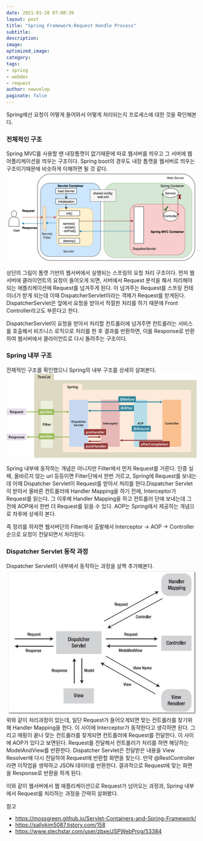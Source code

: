 ```yaml
---
date: 2021-01-28 07:00:39
layout: post
title: "Spring Framework-Request Handle Process"
subtitle:
description:
image:
optimized_image:
category:
tags:
- spring
- webdev
- request
author: newvelop
paginate: false
---
```

Spring에선 요청이 어떻게 들어와서 어떻게 처리되는지 프로세스에 대한 것을 확인해본다.

### 전체적인 구조
Spring MVC를 사용할 땐 내장톰캣이 없기때문에 따로 웹서버를 띄우고 그 서버에 웹 어플리케이션을 띄우는 구조이다.
Spring boot의 경우도 내장 톰캣을 웹서버로 띄우는 구조이기때문에 비슷하게 이해하면 될 것 같다.
![screensh](../assets/img/2021-01-28-Spring-Framework---Request-Handle-Process/tomcat-spring.png)

상단의 그림이 톰캣 기반의 웹서버에서 실행되는 스프링의 요청 처리 구조이다.
먼저 웹서버에 클라이언트의 요청이 들어오게 되면, 서버에서 Request 분석을 해서 처리해야되는 애플리케이션에 Request를 넘겨주게 된다.
이 넘겨주는 Request를 스프링 컨테이너가 받게 되는데 이때 DispatcherServlet이라는 객체가 Request를 받게된다.
DispatcherServlet은 앞에서 요청을 받아서 적절한 처리를 하기 때문에 Front Controller라고도 부른다고 한다.

DispatcherServlet이 요청을 받아서 처리할 컨트롤러에 넘겨주면 컨트롤러는 서비스를 호출해서 비즈니스 로직으로 처리를 한 후 결과를 반환하면,
이를 Response로 반환하여 웹서버에서 클라이언트로 다시 돌려주는 구조이다.

### Spring 내부 구조
전체적인 구조를 확인했으니 Spring의 내부 구조를 상세히 살펴본다.
![screensh](../assets/img/2021-01-28-Spring-Framework---Request-Handle-Process/Spring-inside.png)

Spring 내부에 동작하는 개념은 아니지만 Filter에서 먼저 Request를 거른다. 인증 실패, 올바르지 않는 url 등등이면 Filter단에서 한번 거르고,
Spring에 Request를 보내는데 이때 Dispatcher Servlet이 Request를 받아서 처리를 한다.Dispatcher Servlet이 받아서 올바른 컨트롤러에 Handler
Mapping을 하기 전에, Interceptor가 Request를 읽는다.
그 이후에 Handler Mapping을 하고 컨트롤러 단에 보내는데 그 전에 AOP에서 한번 더 Request를 읽을 수 있다. AOP는 Spring에서 제공하는 개념으로
차후에 상세히 본다.

즉 정리를 하자면 웹서버단의 Filter에서 출발해서 Interceptor -> AOP -> Controller 순으로 요청이 전달되면서 처리된다.

### Dispatcher Servlet 동작 과정
Dispatcher Servlet이 내부에서 동작하는 과정을 살짝 추가해본다.
![screensh](../assets/img/2021-01-28-Spring-Framework---Request-Handle-Process/DispatcherServlet.jpg)
위와 같이 처리과정이 있는데, 일단 Request가 들어오게되면 맞는 컨트롤러를 찾기위해 Handler Mapping을 한다. 이 사이에 Interceptor가 동작한다고
생각하면 된다. 그리고 매핑이 끝나 맞는 컨트롤러를 찾게되면 컨트롤러에 Request를 전달한다. 이 사이에 AOP가 있다고 보면된다.
Request를 전달해서 컨트롤러가 처리를 하면 해당하는 ModelAndView를 반환한다. Dispatcher Servlet은 전달받은 내용을 View Resolver에 다시 전달하여 
Request에 반환할 화면을 찾는다. 만약 @RestController라면 이작업을 생략하고 JSON 데이터를 반환한다.
결과적으로 Request에 맞는 화면을 Response로 반환을 하게 된다.

이와 같이 웹서버에서 웹 애플리케이션으로 Request가 넘어오는 과정과, Spring 내부에서 Request를 처리하는 과정을 간략히 살펴봤다.


참고
- https://mossgreen.github.io/Servlet-Containers-and-Spring-Framework/
- https://sallykim5087.tistory.com/158
- https://www.stechstar.com/user/zbxe/JSPWebProg/53384